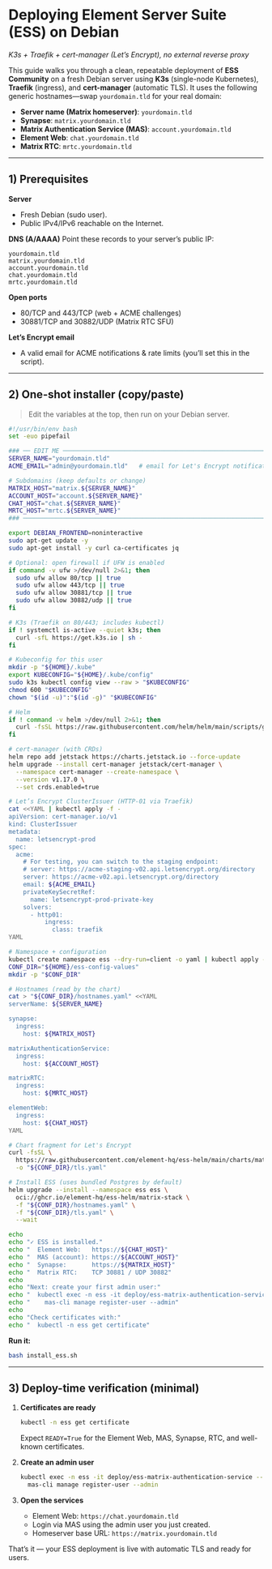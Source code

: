 # Deploying Element Server Suite (ESS) on Debian

*K3s + Traefik + cert-manager (Let’s Encrypt), no external reverse proxy*

This guide walks you through a clean, repeatable deployment of **ESS Community** on a fresh Debian server using **K3s** (single-node Kubernetes), **Traefik** (ingress), and **cert-manager** (automatic TLS).
It uses the following generic hostnames—swap `yourdomain.tld` for your real domain:

* **Server name (Matrix homeserver)**: `yourdomain.tld`
* **Synapse**: `matrix.yourdomain.tld`
* **Matrix Authentication Service (MAS)**: `account.yourdomain.tld`
* **Element Web**: `chat.yourdomain.tld`
* **Matrix RTC**: `mrtc.yourdomain.tld`

---

## 1) Prerequisites

**Server**

* Fresh Debian (sudo user).
* Public IPv4/IPv6 reachable on the Internet.

**DNS (A/AAAA)**
Point these records to your server’s public IP:

```
yourdomain.tld
matrix.yourdomain.tld
account.yourdomain.tld
chat.yourdomain.tld
mrtc.yourdomain.tld
```

**Open ports**

* 80/TCP and 443/TCP (web + ACME challenges)
* 30881/TCP and 30882/UDP (Matrix RTC SFU)

**Let’s Encrypt email**

* A valid email for ACME notifications & rate limits (you’ll set this in the script).

---

## 2) One-shot installer (copy/paste)

> Edit the variables at the top, then run on your Debian server.

```bash
#!/usr/bin/env bash
set -euo pipefail

### ── EDIT ME ────────────────────────────────────────────────────────────────
SERVER_NAME="yourdomain.tld"
ACME_EMAIL="admin@yourdomain.tld"   # email for Let's Encrypt notifications

# Subdomains (keep defaults or change)
MATRIX_HOST="matrix.${SERVER_NAME}"
ACCOUNT_HOST="account.${SERVER_NAME}"
CHAT_HOST="chat.${SERVER_NAME}"
MRTC_HOST="mrtc.${SERVER_NAME}"
### ──────────────────────────────────────────────────────────────────────────

export DEBIAN_FRONTEND=noninteractive
sudo apt-get update -y
sudo apt-get install -y curl ca-certificates jq

# Optional: open firewall if UFW is enabled
if command -v ufw >/dev/null 2>&1; then
  sudo ufw allow 80/tcp || true
  sudo ufw allow 443/tcp || true
  sudo ufw allow 30881/tcp || true
  sudo ufw allow 30882/udp || true
fi

# K3s (Traefik on 80/443; includes kubectl)
if ! systemctl is-active --quiet k3s; then
  curl -sfL https://get.k3s.io | sh -
fi

# Kubeconfig for this user
mkdir -p "${HOME}/.kube"
export KUBECONFIG="${HOME}/.kube/config"
sudo k3s kubectl config view --raw > "$KUBECONFIG"
chmod 600 "$KUBECONFIG"
chown "$(id -u)":"$(id -g)" "$KUBECONFIG"

# Helm
if ! command -v helm >/dev/null 2>&1; then
  curl -fsSL https://raw.githubusercontent.com/helm/helm/main/scripts/get-helm-3 | bash
fi

# cert-manager (with CRDs)
helm repo add jetstack https://charts.jetstack.io --force-update
helm upgrade --install cert-manager jetstack/cert-manager \
  --namespace cert-manager --create-namespace \
  --version v1.17.0 \
  --set crds.enabled=true

# Let’s Encrypt ClusterIssuer (HTTP-01 via Traefik)
cat <<YAML | kubectl apply -f -
apiVersion: cert-manager.io/v1
kind: ClusterIssuer
metadata:
  name: letsencrypt-prod
spec:
  acme:
    # For testing, you can switch to the staging endpoint:
    # server: https://acme-staging-v02.api.letsencrypt.org/directory
    server: https://acme-v02.api.letsencrypt.org/directory
    email: ${ACME_EMAIL}
    privateKeySecretRef:
      name: letsencrypt-prod-private-key
    solvers:
      - http01:
          ingress:
            class: traefik
YAML

# Namespace + configuration
kubectl create namespace ess --dry-run=client -o yaml | kubectl apply -f -
CONF_DIR="${HOME}/ess-config-values"
mkdir -p "$CONF_DIR"

# Hostnames (read by the chart)
cat > "${CONF_DIR}/hostnames.yaml" <<YAML
serverName: ${SERVER_NAME}

synapse:
  ingress:
    host: ${MATRIX_HOST}

matrixAuthenticationService:
  ingress:
    host: ${ACCOUNT_HOST}

matrixRTC:
  ingress:
    host: ${MRTC_HOST}

elementWeb:
  ingress:
    host: ${CHAT_HOST}
YAML

# Chart fragment for Let's Encrypt
curl -fsSL \
  https://raw.githubusercontent.com/element-hq/ess-helm/main/charts/matrix-stack/ci/fragments/quick-setup-letsencrypt.yaml \
  -o "${CONF_DIR}/tls.yaml"

# Install ESS (uses bundled Postgres by default)
helm upgrade --install --namespace ess ess \
  oci://ghcr.io/element-hq/ess-helm/matrix-stack \
  -f "${CONF_DIR}/hostnames.yaml" \
  -f "${CONF_DIR}/tls.yaml" \
  --wait

echo
echo "✓ ESS is installed."
echo "  Element Web:   https://${CHAT_HOST}"
echo "  MAS (account): https://${ACCOUNT_HOST}"
echo "  Synapse:       https://${MATRIX_HOST}"
echo "  Matrix RTC:    TCP 30881 / UDP 30882"
echo
echo "Next: create your first admin user:"
echo "  kubectl exec -n ess -it deploy/ess-matrix-authentication-service -- \\"
echo "    mas-cli manage register-user --admin"
echo
echo "Check certificates with:"
echo "  kubectl -n ess get certificate"
```

**Run it:**

```bash
bash install_ess.sh
```

---

## 3) Deploy-time verification (minimal)

1. **Certificates are ready**

   ```bash
   kubectl -n ess get certificate
   ```

   Expect `READY=True` for the Element Web, MAS, Synapse, RTC, and well-known certificates.

2. **Create an admin user**

   ```bash
   kubectl exec -n ess -it deploy/ess-matrix-authentication-service -- \
     mas-cli manage register-user --admin
   ```

3. **Open the services**

   * Element Web: `https://chat.yourdomain.tld`
   * Login via MAS using the admin user you just created.
   * Homeserver base URL: `https://matrix.yourdomain.tld`

That’s it — your ESS deployment is live with automatic TLS and ready for users.
